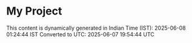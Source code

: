 # My Project

This content is dynamically generated in Indian Time (IST): 2025-06-08 01:24:44 IST
Converted to UTC: 2025-06-07 19:54:44 UTC
